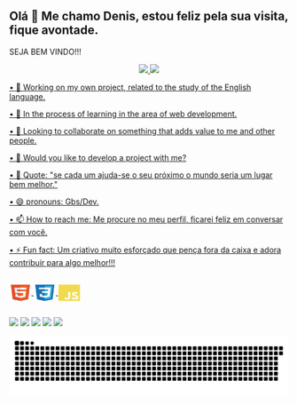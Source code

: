 ## Olá 👋 Me chamo Denis, estou feliz pela sua visita, fique avontade.
SEJA BEM VINDO!!!

<div align="center">
  <a href="https://github.com/DenisGbs">
  <img height="130em" src="https://github-readme-stats.vercel.app/api?username=DenisGbs&show_icons=true&theme=dracula&include_all_commits=true&count_private=true"/>
  <img height="130em" src="https://github-readme-stats.vercel.app/api/top-langs/?username=DenisGbs&layout=compact&langs_count=7&theme=dracula"/>
</div>



• 🔭  Working on my own project, related to the study of the English language.

• 🌱 In the process of learning in the area of web development.

• 👯 Looking to collaborate on something that adds value to me and other people.

• 🤔 Would you like to develop a project with me?

• 💬 Quote: "se cada um ajuda-se o seu próximo o mundo seria um lugar bem melhor."

• 😄 pronouns: Gbs/Dev.

• 📫 How to reach me: Me procure no meu perfil, ficarei feliz em conversar com você.

• ⚡ Fun fact: Um criativo muito esforçado que pença fora da caixa e adora contribuir para algo melhor!!!


  
<div style="display: inline_block"><br>
  <img align="center" alt="Rafa-HTML" height="30" width="40" src="https://raw.githubusercontent.com/devicons/devicon/master/icons/html5/html5-original.svg">
  <img align="center" alt="Rafa-CSS" height="30" width="40" src="https://raw.githubusercontent.com/devicons/devicon/master/icons/css3/css3-original.svg">
  <img align="center" alt="Rafa-Js" height="30" width="40" src="https://raw.githubusercontent.com/devicons/devicon/master/icons/javascript/javascript-plain.svg">
</div>
  
##
  
<div>
  
  <a href="https://www.instagram.com/dnisgbs/" target="_blank"><img src="https://img.shields.io/badge/-Instagram-%23E4405F?style=for-the-badge&logo=instagram&logoColor=white" target="_blank"></a>
 	<a href="https://www.twitch.tv/rafaballerinii" target="_blank"><img src="https://img.shields.io/badge/Twitch-9146FF?style=for-the-badge&logo=twitch&logoColor=white" target="_blank"></a>
 <a href="https://discord.gg/3x3gr2aQ" target="_blank"><img src="https://img.shields.io/badge/Discord-7289DA?style=for-the-badge&logo=discord&logoColor=white" target="_blank"></a> 
  <a href = "mailto:dnys.gomes@gmail.com"><img src="https://img.shields.io/badge/Gmail-D14836?style=for-the-badge&logo=gmail&logoColor=white" target="_blank"></a>
  <a href="https://www.linkedin.com/in/denis-gomes-barbosa-a0653b1b3/" target="_blank"><img src="https://img.shields.io/badge/-LinkedIn-%230077B5?style=for-the-badge&logo=linkedin&logoColor=white" target="_blank"></a>   

  
  ![Snake animation](https://github.com/denisgbs/denisgbs/blob/output/github-contribution-grid-snake.svg)
  
</div>
    
